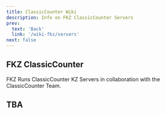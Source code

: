 ```yaml
---
title: ClassicCounter Wiki
description: Info on FKZ ClassicCounter Servers
prev: 
  text: 'Back'
  link: '/wiki-fkz/servers'
next: false
---
```


## FKZ ClassicCounter

FKZ Runs ClassicCounter KZ Servers in collaboration with the ClassicCounter Team.

## TBA
